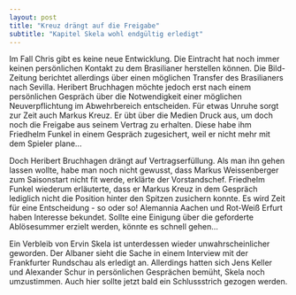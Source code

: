 ```yaml
---
layout: post
title: "Kreuz drängt auf die Freigabe"
subtitle: "Kapitel Skela wohl endgültig erledigt"
---
```


Im Fall Chris gibt es keine neue Entwicklung. Die Eintracht hat noch immer keinen persönlichen Kontakt zu dem Brasilianer herstellen können. Die Bild-Zeitung berichtet allerdings über einen möglichen Transfer des Brasilianers nach Sevilla. Heribert Bruchhagen möchte jedoch erst nach einem persönlichen Gespräch über die Notwendigkeit einer möglichen Neuverpflichtung im Abwehrbereich entscheiden. Für etwas Unruhe sorgt zur Zeit auch Markus Kreuz. Er übt über die Medien Druck aus, um doch noch die Freigabe aus seinem Vertrag zu erhalten. Diese habe ihm Friedhelm Funkel in einem Gespräch zugesichert, weil er nicht mehr mit dem Spieler plane...

Doch Heribert Bruchhagen drängt auf Vertragserfüllung. Als man ihn gehen lassen wollte, habe man noch nicht gewusst, dass Markus Weissenberger zum Saisonstart nicht fit werde, erklärte der Vorstandschef. Friedhelm Funkel wiederum erläuterte, dass er Markus Kreuz in dem Gespräch lediglich nicht die Position hinter den Spitzen zusichern konnte. Es wird Zeit für eine Entscheidung - so oder so! Alemannia Aachen und Rot-Weiß Erfurt haben Interesse bekundet. Sollte eine Einigung über die geforderte Ablösesummer erzielt werden, könnte es schnell gehen...

Ein Verbleib von Ervin Skela ist unterdessen wieder unwahrscheinlicher geworden. Der Albaner sieht die Sache in einem Interview mit der Frankfurter Rundschau als erledigt an. Allerdings hatten sich Jens Keller und Alexander Schur in persönlichen Gesprächen bemüht, Skela noch umzustimmen. Auch hier sollte jetzt bald ein Schlussstrich gezogen werden.
